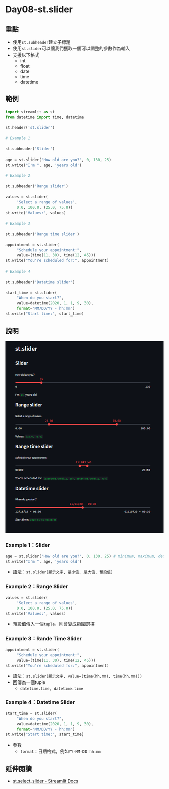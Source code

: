 # Day08-st.slider

## 重點
+ 使用`st.subheader`建立子標題
+ 使用`st.slider`可以讓我們獲取一個可以調整的參數作為輸入
+ 支援以下格式
    + int
    + float
    + date
    + time
    + datetime


## 範例
```python
import streamlit as st
from datetime import time, datetime

st.header('st.slider')

# Example 1

st.subheader('Slider')

age = st.slider('How old are you?', 0, 130, 25)
st.write("I'm ", age, 'years old')

# Example 2

st.subheader('Range slider')

values = st.slider(
     'Select a range of values',
     0.0, 100.0, (25.0, 75.0))
st.write('Values:', values)

# Example 3

st.subheader('Range time slider')

appointment = st.slider(
     "Schedule your appointment:",
     value=(time(11, 30), time(12, 45)))
st.write("You're scheduled for:", appointment)

# Example 4

st.subheader('Datetime slider')

start_time = st.slider(
     "When do you start?",
     value=datetime(2020, 1, 1, 9, 30),
     format="MM/DD/YY - hh:mm")
st.write("Start time:", start_time)
```


## 說明
![](../fig/Day08.png)

### Example 1：Slider
```python
age = st.slider('How old are you?', 0, 130, 25) # minimum, maximum, default
st.write("I'm ", age, 'years old')
```
+ 語法：`st.slider(顯示文字, 最小值, 最大值, 預設值)`

### Example 2：Range Slider
```python
values = st.slider(
     'Select a range of values',
     0.0, 100.0, (25.0, 75.0))
st.write('Values:', values)
```
+ 預設值傳入一個`tuple`，則會變成範圍選擇

### Example 3：Rande Time Slider
```python
appointment = st.slider(
     "Schedule your appointment:",
     value=(time(11, 30), time(12, 45)))
st.write("You're scheduled for:", appointment)
```
+ 語法：`st.slider(顯示文字, value=(time(hh,mm), time(hh,mm)))`
+ 回傳為一個tuple
    + `datetime.time, datetime.time`

### Example 4：Datetime Slider
```python
start_time = st.slider(
     "When do you start?",
     value=datetime(2020, 1, 1, 9, 30),
     format="MM/DD/YY - hh:mm")
st.write("Start time:", start_time)
```
+ 參數
    + `format`：日期格式，例如`YY-MM-DD hh:mm`


## 延伸閱讀
+ [st.select_slider - Streamlit Docs](https://docs.streamlit.io/library/api-reference/widgets/st.select_slider)
